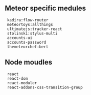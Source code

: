 ## Meteor specific medules

```
 kadira:flow-router
 meteortoys:allthings
 ultimatejs:tracker-react
 stolinski:stylus-multi
 accounts-ui
 accounts-password
 themeteorchef:bert
```

## Node moudles

```
 react
 react-dom
 react-moduler
 react-addons-css-transition-group
 ```
